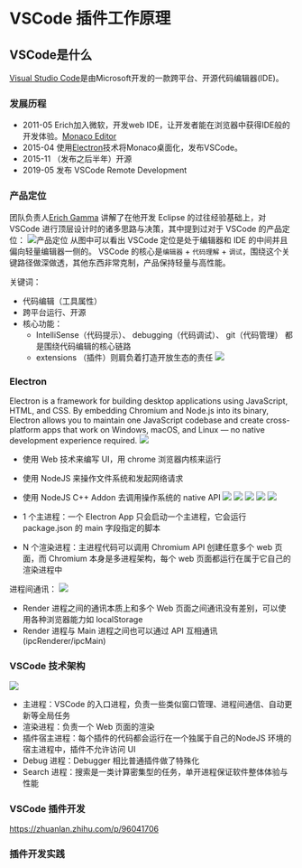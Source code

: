 # VSCode 插件工作原理
## VSCode是什么
[Visual Studio Code](https://zh.wikipedia.org/wiki/Visual_Studio_Code)是由Microsoft开发的一款跨平台、开源代码编辑器(IDE)。

### 发展历程
* 2011-05  Erich加入微软，开发web IDE，让开发者能在浏览器中获得IDE般的开发体验。[Monaco Editor](https://microsoft.github.io/monaco-editor/)
* 2015-04  使用[Electron](https://www.electronjs.org/)技术将Monaco桌面化，发布VSCode。
* 2015-11 （发布之后半年）开源
* 2019-05 发布 VSCode Remote Development

### 产品定位
团队负责人[Erich Gamma](https://github.com/egamma) 讲解了在他开发 Eclipse 的过往经验基础上，对 VSCode 进行顶层设计时的诸多思路与决策，其中提到过对于 VSCode 的产品定位：
![产品定位](../images/vscode-plugins/vscode-positioning.jpg)
从图中可以看出 VSCode 定位是处于编辑器和 IDE 的中间并且偏向轻量编辑器一侧的。
VSCode 的核心是`编辑器` + `代码理解` + `调试`，围绕这个关键路径做深做透，其他东西非常克制，产品保持轻量与高性能。

关键词：

* 代码编辑（工具属性）
* 跨平台运行、开源
* 核心功能：
  - IntelliSense（代码提示）、 debugging（代码调试）、 git（代码管理） 都是围绕代码编辑的核心链路
  - extensions （插件）则肩负着打造开放生态的责任
![](../images/vscode-plugins/key-features.png)

### Electron
Electron is a framework for building desktop applications using JavaScript, HTML, and CSS. By embedding Chromium and Node.js into its binary, Electron allows you to maintain one JavaScript codebase and create cross-platform apps that work on Windows, macOS, and Linux — no native development experience required.
![](../images/vscode-plugins/Electron_14.0.0_screenshot.png)

* 使用 Web 技术来编写 UI，用 chrome 浏览器内核来运行
* 使用 NodeJS 来操作文件系统和发起网络请求
* 使用 NodeJS C++ Addon 去调用操作系统的 native API
![](../images/vscode-plugins/combinations.png)
![](../images/vscode-plugins/electron-by-downes.png)
![](../images/vscode-plugins/electron-architecture.webp)
![](../images/vscode-plugins/main-process.webp)
![](../images/vscode-plugins/renderer-process.webp)

* 1 个主进程：一个 Electron App 只会启动一个主进程，它会运行 package.json 的 main 字段指定的脚本
* N 个渲染进程：主进程代码可以调用 Chromium API 创建任意多个 web 页面，而 Chromium 本身是多进程架构，每个 web 页面都运行在属于它自己的渲染进程中

进程间通讯：
![](../images/vscode-plugins/ipc.webp)
* Render 进程之间的通讯本质上和多个 Web 页面之间通讯没有差别，可以使用各种浏览器能力如 localStorage
* Render 进程与 Main 进程之间也可以通过 API 互相通讯 (ipcRenderer/ipcMain)

### VSCode 技术架构
![](../images/vscode-plugins/vscode-architecture.jpeg)
* 主进程：VSCode 的入口进程，负责一些类似窗口管理、进程间通信、自动更新等全局任务
* 渲染进程：负责一个 Web 页面的渲染
* 插件宿主进程：每个插件的代码都会运行在一个独属于自己的NodeJS 环境的宿主进程中，插件不允许访问 UI
* Debug 进程：Debugger 相比普通插件做了特殊化
* Search 进程：搜索是一类计算密集型的任务，单开进程保证软件整体体验与性能

### VSCode 插件开发
https://zhuanlan.zhihu.com/p/96041706

### 插件开发实践
